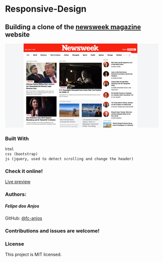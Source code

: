 # Responsive-Design
##  Building a clone of the [newsweek magazine](https://newsweek.com) website

![Screenshot of the project](screenshot.PNG)
### Built With
    html
    css (bootstrap)
    js (jquery, used to detect scrolling and change the header)
### Check it online!
[Live preview](https://raw.githack.com/fc-anjos/newsweek-clone/section-ordering/index.html)

### Authors:
##### Felipe dos Anjos
GitHub: [@fc-anjos](https://github.com/fc-anjos)  


### Contributions and issues are welcome!

### License
This project is MIT licensed.
